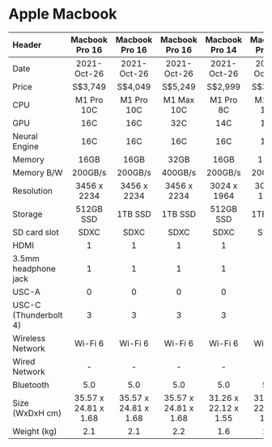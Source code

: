 # Apple Macbook

| Header                | Macbook Pro 16       | Macbook Pro 16       | Macbook Pro 16       | Macbook Pro 14       | Macbook Pro 14       | Mac mini M1       |
| :---                  | :----:               | :----:               | :----:               | :----:               | :----:               | :----:            |
| Date                  | 2021-Oct-26          | 2021-Oct-26          | 2021-Oct-26          | 2021-Oct-26          | 2021-Oct-26          |                   |
| Price                 | S$3,749              | S$4,049              | S$5,249              | S$2,999              | S$3,749              | S$1,879           |
| CPU                   | M1 Pro 10C           | M1 Pro 10C           | M1 Max 10C           | M1 Pro 8C            | M1 Pro 10C           | M1                |
| GPU                   | 16C                  | 16C                  | 32C                  | 14C                  | 16C                  | 8C                |
| Neural Engine         | 16C                  | 16C                  | 16C                  | 16C                  | 16C                  | 8C                |
| Memory                | 16GB                 | 16GB                 | 32GB                 | 16GB                 | 16GB                 | 16C               |
| Memory B/W            | 200GB/s              | 200GB/s              | 400GB/s              | 200GB/s              | 200GB/s              |                   |
| Resolution            | 3456 x 2234          | 3456 x 2234          | 3456 x 2234          | 3024 x 1964          | 3024 x 1964          |                   |
| Storage               | 512GB SSD            | 1TB SSD              | 1TB SSD              | 512GB SSD            | 1TB SSD              | 1TB SSD           |
| SD card slot          | SDXC                 | SDXC                 | SDXC                 | SDXC                 | SDXC                 |                   |
| HDMI                  | 1                    | 1                    | 1                    | 1                    | 1                    | 1 x 2.0           |
| 3.5mm headphone jack  | 1                    | 1                    | 1                    | 1                    | 1                    | 1                 |
| USC-A                 | 0                    | 0                    | 0                    | 0                    | 0                    | 2                 |
| USC-C (Thunderbolt 4) | 3                    | 3                    | 3                    | 3                    | 3                    | 2                 |
| Wireless Network      | Wi-Fi 6              | Wi-Fi 6              | Wi-Fi 6              | Wi-Fi 6              | Wi-Fi 6              | Wi-Fi 6           |
| Wired Network         | -                    | -                    | -                    | -                    | -                    | 1Gbps             |
| Bluetooth             | 5.0                  | 5.0                  | 5.0                  | 5.0                  | 5.0                  | 5.0               |
| Size (WxDxH cm)       | 35.57 x 24.81 x 1.68 | 35.57 x 24.81 x 1.68 | 35.57 x 24.81 x 1.68 | 31.26 x 22.12 x 1.55 | 31.26 x 22.12 x 1.55 | 19.7 x 19.7 x 3.6 |
| Weight (kg)           | 2.1                  | 2.1                  | 2.2                  | 1.6                  | 1.6                  | 1.2               |

